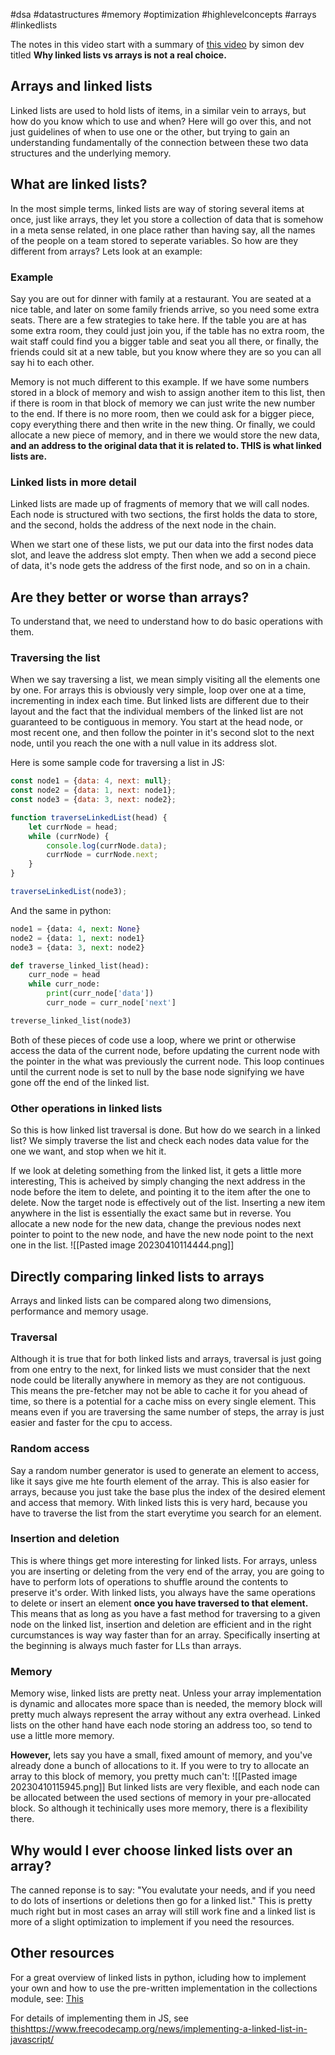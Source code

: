 #dsa #datastructures #memory #optimization #highlevelconcepts #arrays #linkedlists

The notes in this video start with a summary of [this video](https://www.youtube.com/watch?v=34ky600VTN0) by simon dev titled **Why linked lists vs arrays is not a real choice.**

## Arrays and linked lists
Linked lists are used to hold lists of items, in a similar vein to arrays, but how do you know which to use and when? Here will go over this, and not just guidelines of when to use one or the other, but trying to gain an understanding fundamentally of the connection between these two data structures and the underlying memory.

## What are linked lists?
In the most simple terms, linked lists are way of storing several items at once, just like arrays, they let you store a collection of data that is somehow in a meta sense related, in one place rather than having say, all the names of the people on a team stored to seperate variables. So how are they different from arrays? Lets look at an example:

### Example
Say you are out for dinner with family at a restaurant. You are seated at a nice table, and later on some family friends arrive, so you need some extra seats. There are a few strategies to take here. If the table you are at has some extra room, they could just join you, if the table has no extra room, the wait staff could find you a bigger table and seat you all there, or finally, the friends could sit at  a new table, but you know where they are so you can all say hi to each other. 

Memory is not much different to this example. If we have some numbers stored in a block of memory and wish to assign another item to this list, then if there is room in that block of memory  we can just write the new number to the end. If there is no more room, then we could ask for a bigger piece, copy everything there and then write in the new thing. Or finally, we could allocate a new piece of memory, and in there we would store the new data, **and an address to the original data that it is related to. THIS is what linked lists are.**

### Linked lists in more detail
Linked lists are made up of fragments of memory that we will call nodes. Each node is structured with two sections, the first holds the data to store, and the second, holds the address of the next node in the chain.

When we start one of these lists, we put our data into the first nodes data slot, and leave the address slot empty. Then when we add a second piece of data, it's node gets the address of the first node, and so on in a chain.

## Are they better or worse than arrays?
To understand that, we need to understand how to do basic operations with them. 

### Traversing the list
When we say traversing a list, we mean simply visiting all the elements one by one. For arrays this is obviously very simple, loop over one at a time, incrementing in index each time. But linked lists are different due to their layout and the fact that the individual members of the linked list are not guaranteed to be contiguous in memory. You start at the head node, or most recent one, and then follow the pointer in it's second slot to the next node, until you reach the one with a null value in  its address slot.

Here is some sample code for traversing a list in JS:
```js
const node1 = {data: 4, next: null};
const node2 = {data: 1, next: node1};
const node3 = {data: 3, next: node2};

function traverseLinkedList(head) {
	let currNode = head;
	while (currNode) {
		console.log(currNode.data);
		currNode = currNode.next;
	}
}

traverseLinkedList(node3);
```
And the same in python:
```python
node1 = {data: 4, next: None}
node2 = {data: 1, next: node1}
node3 = {data: 3, next: node2}

def traverse_linked_list(head):
	curr_node = head
	while curr_node:
		print(curr_node['data'])
		curr_node = curr_node['next']

treverse_linked_list(node3)
```

Both of these pieces of code use a loop, where we print or otherwise access the data of the current node, before updating the current node with the pointer in the what was previously the current node. This loop continues until the current node is set to null by the base node signifying we have gone off the end of the linked list.

### Other operations in linked lists
So this is how linked list traversal is done. But how do we search in a linked list? We simply traverse the list and check each nodes data value for the one we want, and stop when we hit it. 

If we look at deleting something from the linked list, it gets a little more interesting, This is acheived by simply changing the next address in the node before the item to delete, and pointing it to the item after the one to delete. Now the target node is effectively out of the list. Inserting a new item anywhere in the list is essentially the exact same but in reverse. You allocate a new node for the new data, change the previous nodes next pointer to point to the new node, and have the new node point to the next one in the list. 
![[Pasted image 20230410114444.png]]

## Directly comparing linked lists to arrays
Arrays and linked lists can be compared along two dimensions, performance and memory usage.

### Traversal
Although it is true that for both linked lists and arrays, traversal is just going from one entry to the next, for linked lists we must consider that the next node could be literally anywhere in memory as they are not contiguous. This means the pre-fetcher may not be able to cache it for you ahead of time, so there is a potential for a cache miss on every single element. This means even if you are traversing the same number of steps, the array is just easier and faster for the cpu to access. 

### Random access
Say a random number generator is used to generate an element to access, like it says give me hte fourth element of the array. This is also easier for arrays, because you just take the base plus the index of the desired element and access that memory. With linked lists this is very hard, because you have to traverse the list from the start everytime you search for an element.

### Insertion and deletion
This is where things get more interesting for linked lists. For arrays, unless you are inserting or deleting from the very end of the array, you are going to have to perform lots of operations to shuffle around the contents to preserve it's order. With linked lists, you always have the same operations to delete or insert an element **once you have traversed to that element.** This means that as long as you have a fast method for traversing to a given node on the linked list, insertion and deletion are efficient and in the right curcumstances is way way faster than for an array. Specifically inserting at the beginning is always much faster for LLs than arrays.

### Memory
Memory wise, linked lists are pretty neat. Unless your array implementation is dynamic and allocates more space than is needed, the memory block will pretty much always represent the array without any extra overhead. Linked lists on the other hand have each node storing an address too, so tend to use a little more memory. 

**However,** lets say you have a small, fixed amount of memory, and you've already done a bunch of allocations to it. If you were to try to allocate an array to this block of memory, you pretty much can't:
![[Pasted image 20230410115945.png]]
But linked lists are very flexible, and each node can be allocated between the used sections of memory in your pre-allocated block. So although it techinically uses more memory, there is a flexibility there. 

## Why would I ever choose linked lists over an array?
The canned reponse is to say: "You evalutate your needs, and if you need to do lots of insertions or deletions then go for a linked list." This is pretty much right but in most cases an array will still work fine and a linked list is more of a slight optimization to implement if you need the resources.

## Other resources
For a great overview of linked lists in python, icluding how to implement your own and how to use the pre-written implementation in the collections module, see: [This](https://realpython.com/linked-lists-python/#introducing-collectionsdeque)

For details of implementing them in JS, see [this]()https://www.freecodecamp.org/news/implementing-a-linked-list-in-javascript/